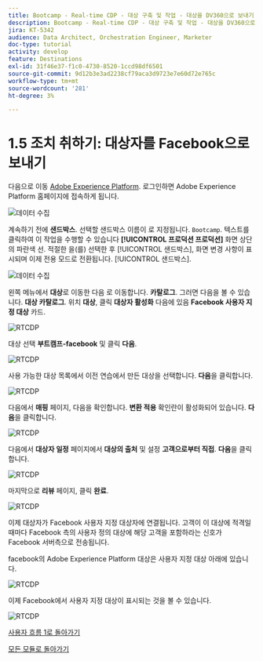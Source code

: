 ```yaml
---
title: Bootcamp - Real-time CDP - 대상 구축 및 작업 - 대상을 DV360으로 보내기
description: Bootcamp - Real-time CDP - 대상 구축 및 작업 - 대상을 DV360으로 전송
jira: KT-5342
audience: Data Architect, Orchestration Engineer, Marketer
doc-type: tutorial
activity: develop
feature: Destinations
exl-id: 31f46e37-f1c0-4730-8520-1ccd98df6501
source-git-commit: 9d12b3e3ad2238cf79aca3d9723e7e60d72e765c
workflow-type: tm+mt
source-wordcount: '281'
ht-degree: 3%

---
```


# 1.5 조치 취하기: 대상자를 Facebook으로 보내기

다음으로 이동 [Adobe Experience Platform](https://experience.adobe.com/platform). 로그인하면 Adobe Experience Platform 홈페이지에 접속하게 됩니다.

![데이터 수집](./images/home.png)

계속하기 전에 **샌드박스**. 선택할 샌드박스 이름이 로 지정됩니다. ``Bootcamp``. 텍스트를 클릭하여 이 작업을 수행할 수 있습니다 **[!UICONTROL 프로덕션 프로덕션]** 화면 상단의 파란색 선. 적절한 을(를) 선택한 후 [!UICONTROL 샌드박스], 화면 변경 사항이 표시되며 이제 전용 모드로 전환됩니다. [!UICONTROL 샌드박스].

![데이터 수집](./images/sb1.png)

왼쪽 메뉴에서 **대상**&#x200B;로 이동한 다음 로 이동합니다. **카탈로그**. 그러면 다음을 볼 수 있습니다. **대상 카탈로그**. 위치 **대상**, 클릭 **대상자 활성화** 다음에 있음 **Facebook 사용자 지정 대상** 카드.

![RTCDP](./images/rtcdpgoogleseg.png)

대상 선택 **부트캠프-facebook** 및 클릭 **다음**.

![RTCDP](./images/rtcdpcreatedest2.png)

사용 가능한 대상 목록에서 이전 연습에서 만든 대상을 선택합니다. **다음**&#x200B;을 클릭합니다.

![RTCDP](./images/rtcdpcreatedest3.png)

다음에서 **매핑** 페이지, 다음을 확인합니다. **변환 적용** 확인란이 활성화되어 있습니다. **다음**&#x200B;을 클릭합니다.

![RTCDP](./images/rtcdpcreatedest4a.png)

다음에서 **대상자 일정** 페이지에서 **대상의 출처** 및 설정 **고객으로부터 직접**. **다음**&#x200B;을 클릭합니다.

![RTCDP](./images/rtcdpcreatedest4.png)

마지막으로 **리뷰** 페이지, 클릭 **완료**.

![RTCDP](./images/rtcdpcreatedest5.png)

이제 대상자가 Facebook 사용자 지정 대상자에 연결됩니다. 고객이 이 대상에 적격일 때마다 Facebook 측의 사용자 정의 대상에 해당 고객을 포함하라는 신호가 Facebook 서버측으로 전송됩니다.

facebook의 Adobe Experience Platform 대상은 사용자 지정 대상 아래에 있습니다.

![RTCDP](./images/rtcdpcreatedest5b.png)

이제 Facebook에서 사용자 지정 대상이 표시되는 것을 볼 수 있습니다.

![RTCDP](./images/rtcdpcreatedest5a.png)

[사용자 흐름 1로 돌아가기](./uc1.md)

[모든 모듈로 돌아가기](../../overview.md)

